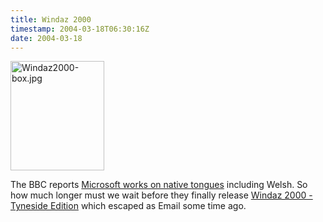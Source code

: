 ```yaml
---
title: Windaz 2000
timestamp: 2004-03-18T06:30:16Z
date: 2004-03-18
---
```


<img alt="Windaz2000-box.jpg" src="http://blog.whatfettle.com/archives/Windaz2000-box.jpg" width="150" height="175" border="0" />

The BBC reports <a href='http://news.bbc.co.uk/1/hi/uk/3522026.stm'>Microsoft works on native tongues</a> including Welsh. So how much longer must we wait before they finally release <a href="http://blog.whatfettle.com/archives/windaz2000.html">Windaz 2000 - Tyneside Edition</a> which escaped as Email some time ago.
